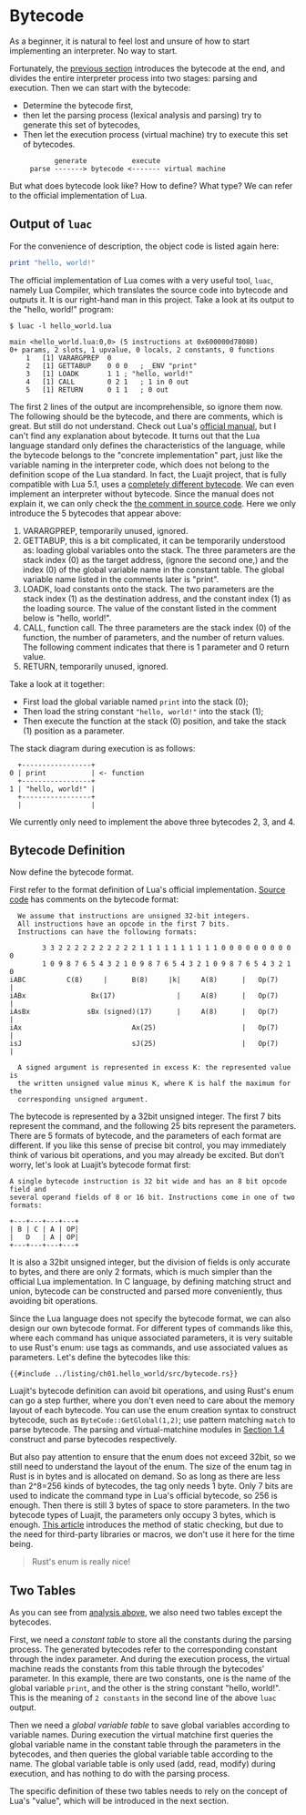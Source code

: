 # Bytecode

As a beginner, it is natural to feel lost and unsure of how to start implementing an interpreter. No way to start.

Fortunately, the [previous section](./ch01-01.principles.md) introduces the bytecode at the end, and divides the entire interpreter process into two stages: parsing and execution. Then we can start with the bytecode:

- Determine the bytecode first,
- then let the parsing process (lexical analysis and parsing) try to generate this set of bytecodes,
- Then let the execution process (virtual machine) try to execute this set of bytecodes.

```
           generate           execute
     parse -------> bytecode <------- virtual machine
```

But what does bytecode look like? How to define? What type? We can refer to the official implementation of Lua.

## Output of `luac`

For the convenience of description, the object code is listed again here:

```lua
print "hello, world!"
```

The official implementation of Lua comes with a very useful tool, `luac`, namely Lua Compiler, which translates the source code into bytecode and outputs it. It is our right-hand man in this project. Take a look at its output to the "hello, world!" program:

```
$ luac -l hello_world.lua

main <hello_world.lua:0,0> (5 instructions at 0x600000d78080)
0+ params, 2 slots, 1 upvalue, 0 locals, 2 constants, 0 functions
	1	[1]	VARARGPREP	0
	2	[1]	GETTABUP 	0 0 0	; _ENV "print"
	3	[1]	LOADK    	1 1	; "hello, world!"
	4	[1]	CALL     	0 2 1	; 1 in 0 out
	5	[1]	RETURN   	0 1 1	; 0 out
```

The first 2 lines of the output are incomprehensible, so ignore them now. The following should be the bytecode, and there are comments, which is great. But still do not understand. Check out Lua's [official manual](https://www.lua.org/manual/5.4/), but I can't find any explanation about bytecode. It turns out that the Lua language standard only defines the characteristics of the language, while the bytecode belongs to the "concrete implementation" part, just like the variable naming in the interpreter code, which does not belong to the definition scope of the Lua standard. In fact, the Luajit project, that is fully compatible with Lua 5.1, uses a [completely different bytecode](https://github.com/LuaJIT/LuaJIT/blob/v2.1/src/lj_bc.h). We can even implement an interpreter without bytecode. Since the manual does not explain it, we can only check the [the comment in source code](https://github.com/lua/lua/blob/v5.4.0/lopcodes.h#L196). Here we only introduce the 5 bytecodes that appear above:

1. VARARGPREP, temporarily unused, ignored.
2. GETTABUP, this is a bit complicated, it can be temporarily understood as: loading global variables onto the stack. The three parameters are the stack index (0) as the target address, (ignore the second one,) and the index (0) of the global variable name in the constant table. The global variable name listed in the comments later is "print".
3. LOADK, load constants onto the stack. The two parameters are the stack index (1) as the destination address, and the constant index (1) as the loading source. The value of the constant listed in the comment below is "hello, world!".
4. CALL, function call. The three parameters are the stack index (0) of the function, the number of parameters, and the number of return values. The following comment indicates that there is 1 parameter and 0 return value.
5. RETURN, temporarily unused, ignored.

Take a look at it together:

- First load the global variable named `print` into the stack (0);
- Then load the string constant `"hello, world!"` into the stack (1);
- Then execute the function at the stack (0) position, and take the stack (1) position as a parameter.

The stack diagram during execution is as follows:

```
  +-----------------+
0 | print           | <- function
  +-----------------+
1 | "hello, world!" |
  +-----------------+
  |                 |
```

We currently only need to implement the above three bytecodes 2, 3, and 4.

## Bytecode Definition

Now define the bytecode format.

First refer to the format definition of Lua's official implementation. [Source code](https://github.com/lua/lua/blob/v5.4.0/lopcodes.h#L13) has comments on the bytecode format:

```
  We assume that instructions are unsigned 32-bit integers.
  All instructions have an opcode in the first 7 bits.
  Instructions can have the following formats:

        3 3 2 2 2 2 2 2 2 2 2 2 1 1 1 1 1 1 1 1 1 1 0 0 0 0 0 0 0 0 0 0
        1 0 9 8 7 6 5 4 3 2 1 0 9 8 7 6 5 4 3 2 1 0 9 8 7 6 5 4 3 2 1 0
iABC          C(8)     |      B(8)     |k|     A(8)      |   Op(7)     |
iABx                Bx(17)               |     A(8)      |   Op(7)     |
iAsBx              sBx (signed)(17)      |     A(8)      |   Op(7)     |
iAx                           Ax(25)                     |   Op(7)     |
isJ                           sJ(25)                     |   Op(7)     |

  A signed argument is represented in excess K: the represented value is
  the written unsigned value minus K, where K is half the maximum for the
  corresponding unsigned argument.
```

The bytecode is represented by a 32bit unsigned integer. The first 7 bits represent the command, and the following 25 bits represent the parameters. There are 5 formats of bytecode, and the parameters of each format are different. If you like this sense of precise bit control, you may immediately think of various bit operations, and you may already be excited. But don’t worry, let's look at Luajit’s bytecode format first:

```
A single bytecode instruction is 32 bit wide and has an 8 bit opcode field and
several operand fields of 8 or 16 bit. Instructions come in one of two formats:

+---+---+---+---+
| B | C | A | OP|
|   D   | A | OP|
+---+---+---+---+
```

It is also a 32bit unsigned integer, but the division of fields is only accurate to bytes, and there are only 2 formats, which is much simpler than the official Lua implementation. In C language, by defining matching struct and union, bytecode can be constructed and parsed more conveniently, thus avoiding bit operations.

Since the Lua language does not specify the bytecode format, we can also design our own bytecode format. For different types of commands like this, where each command has unique associated parameters, it is very suitable to use Rust's enum: use tags as commands, and use associated values ​​as parameters. Let's define the bytecodes like this:

```rust, ignore
{{#include ../listing/ch01.hello_world/src/bytecode.rs}}
```

Luajit's bytecode definition can avoid bit operations, and using Rust's enum can go a step further, where you don't even need to care about the memory layout of each bytecode. You can use the enum creation syntax to construct bytecode, such as `ByteCode::GetGlobal(1,2)`; use pattern matching `match` to parse bytecode. The parsing and virtual-matchine modules in [Section 1.4](./ch01-04.lets_do_it.md) construct and parse bytecodes respectively.

But also pay attention to ensure that the enum does not exceed 32bit, so we still need to understand the layout of the enum. The size of the enum tag in Rust is in bytes and is allocated on demand. So as long as there are less than 2^8=256 kinds of bytecodes, the tag only needs 1 byte. Only 7 bits are used to indicate the command type in Lua's official bytecode, so 256 is enough. Then there is still 3 bytes of space to store parameters. In the two bytecode types of Luajit, the parameters only occupy 3 bytes, which is enough. [This article](https://stackoverflow.com/questions/62547749/can-i-limit-the-size-of-a-rust-enum) introduces the method of static checking, but due to the need for third-party libraries or macros, we don't use it here for the time being.

> Rust's enum is really nice!

## Two Tables

As you can see from [analysis above](#output-of-luac), we also need two tables except the bytecodes.

First, we need a *constant table* to store all the constants during the parsing process. The generated bytecodes refer to the corresponding constant through the index parameter. And during the execution process, the virtual machine reads the constants from this table through the bytecodes' parameter. In this example, there are two constants, one is the name of the global variable `print`, and the other is the string constant "hello, world!". This is the meaning of `2 constants` in the second line of the above `luac` output.

Then we need a *global variable table* to save global variables according to variable names. During execution the virtual matchine first queries the global variable name in the constant table through the parameters in the bytecodes, and then queries the global variable table according to the name. The global variable table is only used (add, read, modify) during execution, and has nothing to do with the parsing process.

The specific definition of these two tables needs to rely on the concept of Lua's "value", which will be introduced in the next section.